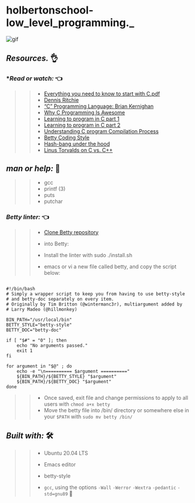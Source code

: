 # **holbertonschool-low_level_programming._**

![gif](https://allhacked.com/up/2019/03/hello-world.gif)


## **_Resources._**  👌

### **_Read or watch:_*  👈

>> * [Everything you need to know to start with C.pdf](https://intranet.hbtn.io/rltoken/d6TBbj0HA4EvnmpqvEz68Q)
>> * [Dennis Ritchie](https://intranet.hbtn.io/rltoken/vY9KI1Ai38BUuydEfadtaA)
>> * [“C” Programming Language: Brian Kernighan](https://intranet.hbtn.io/rltoken/f5nVwIVoNRrnddbX-5h5rw)
>> * [Why C Programming Is Awesome](https://intranet.hbtn.io/rltoken/J7yAaPGVuPoJI4iP1DuIPw)
>> * [Learning to program in C part 1](https://intranet.hbtn.io/rltoken/AicyjqLinWdA9qxKsXBKjg)
>> * [Learning to program in C part 2](https://intranet.hbtn.io/rltoken/1qtDStnOrOjrVseFa3jngA)
>> * [Understanding C program Compilation Process](https://intranet.hbtn.io/rltoken/qM-SOqtf8ZnGxVtVWchAfg)
>> * [Betty Coding Style](https://intranet.hbtn.io/rltoken/8c-wkUvvmuA_d5s4ktmnEw)
>> * [Hash-bang under the hood](https://intranet.hbtn.io/rltoken/7oODGrfLgAJJzoCbfBap3Q)
>> * [Linus Torvalds on C vs. C++](https://intranet.hbtn.io/rltoken/8rYFkn82I0QlSygvC0u2Jw)

## **_man or help:_**   📑

>> * gcc
>> * printf (3)
>> * puts
>> * putchar

### **_Betty linter:_**  👈


>> * [Clone Betty repository](https://intranet.hbtn.io/rltoken/Iz34GJJ6iQ28q3sJXRUdkQ)
>>    
>> * into Betty:
>> * Install the linter with sudo ./install.sh
>> * emacs or vi a new file called betty, and copy the script below:
>> 
~~~~

#!/bin/bash
# Simply a wrapper script to keep you from having to use betty-style
# and betty-doc separately on every item.
# Originally by Tim Britton (@wintermanc3r), multiargument added by
# Larry Madeo (@hillmonkey)

BIN_PATH="/usr/local/bin"
BETTY_STYLE="betty-style"
BETTY_DOC="betty-doc"

if [ "$#" = "0" ]; then
    echo "No arguments passed."
    exit 1
fi

for argument in "$@" ; do
    echo -e "\n========== $argument =========="
    ${BIN_PATH}/${BETTY_STYLE} "$argument"
    ${BIN_PATH}/${BETTY_DOC} "$argument"
done

~~~~

>> * Once saved, exit file and change permissions to apply to all users with `chmod a+x betty`
>> * Move the betty file into /bin/ directory or somewhere else in your `$PATH` with `sudo mv betty /bin/`

## **_Built with:_**  🛠️

>> * Ubuntu 20.04 LTS
>> 
>> * Emacs editor
>> * betty-style
>> * `gcc`, using the options `-Wall` `-Werror` `-Wextra` `-pedantic` `-std=gnu89` 🏁
